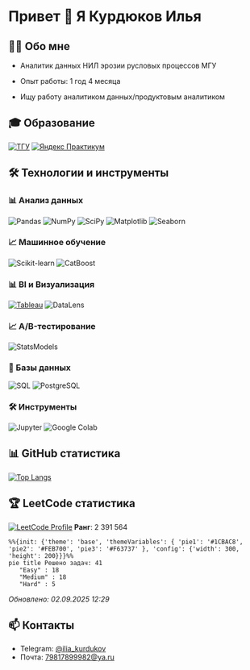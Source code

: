 # Привет 👋 Я Курдюков Илья 

## 👨‍💻 Обо мне
- Аналитик данных НИЛ эрозии русловых процессов МГУ
<!-- EXPERIENCE_START -->
- Опыт работы: 1 год 4 месяца
<!-- EXPERIENCE_END -->
- Ищу работу аналитиком данных/продуктовым аналитиком

## 🎓 Образование

[![ТГУ](https://img.shields.io/badge/ТГУ-Магистр_ПИ-0055A4?logo=university)]()
[![Яндекс Практикум](https://img.shields.io/badge/Яндекс-Продуктовая_аналитика-FF0000?logo=yandex)]()

## 🛠️ Технологии и инструменты

### 📊 Анализ данных
![Pandas](https://img.shields.io/badge/Pandas-150458?style=for-the-badge&logo=pandas&logoColor=white)
![NumPy](https://img.shields.io/badge/NumPy-013243?style=for-the-badge&logo=numpy&logoColor=white)
![SciPy](https://img.shields.io/badge/SciPy-8CAAE6?style=for-the-badge&logo=scipy&logoColor=white)
![Matplotlib](https://img.shields.io/badge/Matplotlib-11557C?style=for-the-badge&logo=python&logoColor=white)
![Seaborn](https://img.shields.io/badge/Seaborn-5B8FA8?style=for-the-badge)

### 📈 Машинное обучение  
![Scikit-learn](https://img.shields.io/badge/Scikit_learn-F7931E?style=for-the-badge&logo=scikit-learn&logoColor=white) ![CatBoost](https://img.shields.io/badge/CatBoost-00AEEF?style=for-the-badge)  

### 📊 BI и Визуализация  
[![Tableau](https://img.shields.io/badge/Tableau-E97627?style=for-the-badge&logo=Tableau&logoColor=white)](https://public.tableau.com/app/profile/ilia.kurdyukov) ![DataLens](https://img.shields.io/badge/Yandex_DataLens-FF0000?style=for-the-badge&logo=yandex&logoColor=white)  

### 📈 A/B-тестирование
![StatsModels](https://img.shields.io/badge/StatsModels-8C4CFC?style=for-the-badge)

### 🧮 Базы данных
![SQL](https://img.shields.io/badge/SQL-4479A1?style=for-the-badge&logo=postgresql&logoColor=white)
![PostgreSQL](https://img.shields.io/badge/PostgreSQL-4169E1?style=for-the-badge&logo=postgresql&logoColor=white)

### 🛠️ Инструменты
![Jupyter](https://img.shields.io/badge/Jupyter-F37626?style=for-the-badge&logo=jupyter&logoColor=white)
![Google Colab](https://img.shields.io/badge/Google_Colab-F9AB00?style=for-the-badge&logo=googlecolab&logoColor=white)

## 📊 GitHub статистика
[![Top Langs](https://github-readme-stats.vercel.app/api/top-langs/?username=IliaKurdukov&layout=compact)](https://github.com/IliaKurdukov)   

## 🏆 LeetCode статистика  
<!-- LEETCODE_STATS -->

[![LeetCode Profile](https://img.shields.io/badge/LeetCode-Профиль-FFA116?style=flat&logo=leetcode)](https://leetcode.com/Ilia_Kurdyukov/)
**Ранг**: 2 391 564 


```mermaid
%%{init: {'theme': 'base', 'themeVariables': { 'pie1': '#1CBAC8', 'pie2': '#FEB700', 'pie3': '#F63737' }, 'config': {'width': 300, 'height': 200}}}%%
pie title Решено задач: 41
   "Easy" : 18
   "Medium" : 18
   "Hard" : 5
```

*Обновлено: 02.09.2025 12:29*
<!-- LEETCODE_STATS_END -->

## 📫 Контакты 
- Telegram: [@ilia_kurdukov](https://t.me/ilia_kurdukov)  
- Почта: 79817899982@ya.ru
